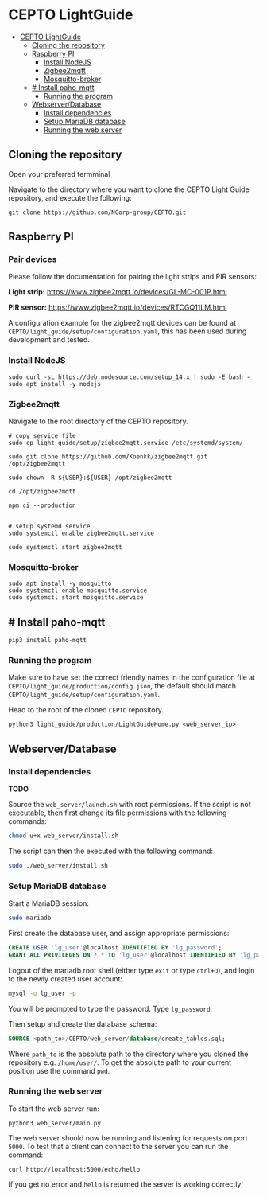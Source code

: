 # CEPTO LightGuide


<!-- @import "[TOC]" {cmd="toc" depthFrom=1 depthTo=6 orderedList=false} -->

<!-- code_chunk_output -->

- [CEPTO LightGuide](#cepto-lightguide)
  - [Cloning the repository](#cloning-the-repository)
  - [Raspberry PI](#raspberry-pi)
    - [Install NodeJS](#install-nodejs)
    - [Zigbee2mqtt](#zigbee2mqtt)
    - [Mosquitto-broker](#mosquitto-broker)
  - [# Install paho-mqtt](#-install-paho-mqtt)
    - [Running the program](#running-the-program)
  - [Webserver/Database](#webserverdatabase)
    - [Install dependencies](#install-dependencies)
    - [Setup MariaDB database](#setup-mariadb-database)
    - [Running the web server](#running-the-web-server)

<!-- /code_chunk_output -->
## Cloning the repository
Open your preferred termminal

Navigate to the directory where you want to clone the CEPTO Light Guide repository, and execute the following:

```shell=sh
git clone https://github.com/NCorp-group/CEPTO.git
```

## Raspberry PI

### Pair devices

Please follow the documentation for pairing the light strips and PIR sensors:

**Light strip:** https://www.zigbee2mqtt.io/devices/GL-MC-001P.html

**PIR sensor:** https://www.zigbee2mqtt.io/devices/RTCGQ11LM.html

A configuration example for the zigbee2mqtt devices can be found at ``CEPTO/light_guide/setup/configuration.yaml``, this has been used during development and tested.

### Install NodeJS
```
sudo curl -sL https://deb.nodesource.com/setup_14.x | sudo -E bash -
sudo apt install -y nodejs
```

### Zigbee2mqtt
Navigate to the root directory of the CEPTO repository.


```shell=sh
# copy service file
sudo cp light_guide/setup/zigbee2mqtt.service /etc/systemd/system/

sudo git clone https://github.com/Koenkk/zigbee2mqtt.git /opt/zigbee2mqtt

sudo chown -R ${USER}:${USER} /opt/zigbee2mqtt

cd /opt/zigbee2mqtt

npm ci --production


# setup systemd service
sudo systemctl enable zigbee2mqtt.service

sudo systemctl start zigbee2mqtt
```

### Mosquitto-broker

```shell=sh    
sudo apt install -y mosquitto
sudo systemctl enable mosquitto.service
sudo systemctl start mosquitto.service
```

## # Install paho-mqtt
```shell=sh
pip3 install paho-mqtt
```
### Running the program
Make sure to have set the correct friendly names in the configuration file at ``CEPTO/light_guide/production/config.json``, the default should match ``CEPTO/light_guide/setup/configuration.yaml``.

Head to the root of the cloned `CEPTO` repository.
```shell=sh
python3 light_guide/production/LightGuideHome.py <web_server_ip>
```

## Webserver/Database

### Install dependencies

**TODO** 

Source the `web_server/launch.sh` with root permissions. If the script is not executable, then first change its file permissions with the following commands:
```sh
chmod u+x web_server/install.sh
```

The script can then the executed with the following command:
```sh
sudo ./web_server/install.sh
```

### Setup MariaDB database

Start a MariaDB session:

 ```sh
sudo mariadb
 ```
First create the database user, and assign appropriate permissions:

```sql
CREATE USER 'lg_user'@localhost IDENTIFIED BY 'lg_password';
GRANT ALL PRIVILEGES ON *.* TO 'lg_user'@localhost IDENTIFIED BY 'lg_password';
```
Logout of the mariadb root shell (either type `exit` or type `ctrl+D`), and login to the newly created user account:

 ```sh
mysql -u lg_user -p
 ```
 
 You will be prompted to type the password. Type `lg_password`.

Then setup and create the database schema:
```sql
SOURCE <path_to>/CEPTO/web_server/database/create_tables.sql;
```

Where `path_to` is the absolute path to the directory where you cloned the repository e.g. `/home/user/`. To get the absolute path to your current position use the command `pwd`.

### Running the web server

To start the web server run:
```shell=sh
python3 web_server/main.py
```

The web server should now be running and listening for requests on port `5000`. To test that a client can connect to the server you can run the command:

```shell=sh
curl http://localhost:5000/echo/hello
```

If you get no error and `hello` is returned the server is working correctly!


